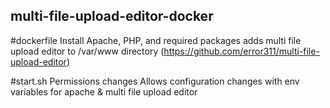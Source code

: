 ## multi-file-upload-editor-docker

  #dockerfile
  Install Apache, PHP, and required packages
  adds multi file upload editor to /var/www directory (https://github.com/error311/multi-file-upload-editor)

  #start.sh
  Permissions changes 
  Allows configuration changes with env variables for apache & multi file upload editor

